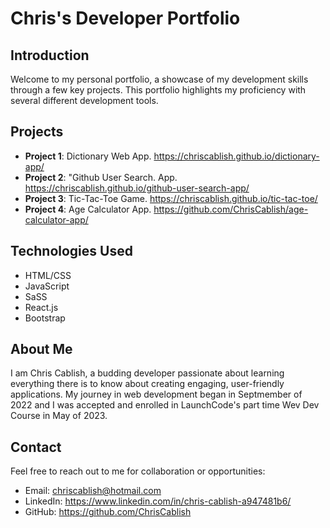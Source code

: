 # Chris's Developer Portfolio

## Introduction

Welcome to my personal portfolio, a showcase of my development skills through a few key projects. This portfolio highlights my proficiency with several different development tools.

## Projects

- **Project 1**: Dictionary Web App. https://chriscablish.github.io/dictionary-app/
- **Project 2**: "Github User Search. App. https://chriscablish.github.io/github-user-search-app/
- **Project 3**: Tic-Tac-Toe Game. https://chriscablish.github.io/tic-tac-toe/
- **Project 4**: Age Calculator App. https://github.com/ChrisCablish/age-calculator-app/

## Technologies Used

- HTML/CSS
- JavaScript
- SaSS
- React.js
- Bootstrap

## About Me

I am Chris Cablish, a budding developer passionate about learning everything there is to know about creating engaging, user-friendly applications. My journey in web development began in Septmember of 2022 and I was accepted and enrolled in LaunchCode's part time Wev Dev Course in May of 2023.

## Contact

Feel free to reach out to me for collaboration or opportunities:

- Email: chriscablish@hotmail.com
- LinkedIn: https://www.linkedin.com/in/chris-cablish-a947481b6/
- GitHub: https://github.com/ChrisCablish

